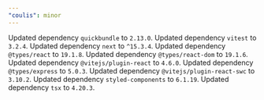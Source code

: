 ```yaml
---
"coulis": minor
---
```


Updated dependency `quickbundle` to `2.13.0`.
Updated dependency `vitest` to `3.2.4`.
Updated dependency `next` to `^15.3.4`.
Updated dependency `@types/react` to `19.1.8`.
Updated dependency `@types/react-dom` to `19.1.6`.
Updated dependency `@vitejs/plugin-react` to `4.6.0`.
Updated dependency `@types/express` to `5.0.3`.
Updated dependency `@vitejs/plugin-react-swc` to `3.10.2`.
Updated dependency `styled-components` to `6.1.19`.
Updated dependency `tsx` to `4.20.3`.
